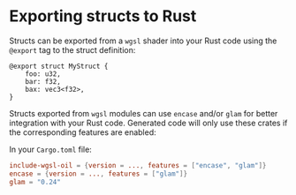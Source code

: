 # Exporting structs to Rust
Structs can be exported from a `wgsl` shader into your Rust code using the `@export` tag to the
struct definition:

```wgsl
@export struct MyStruct {
    foo: u32,
    bar: f32,
    bax: vec3<f32>,
}
```

Structs exported from `wgsl` modules can use `encase` and/or `glam` for better integration
with your Rust code. Generated code will only use these crates if the corresponding features
are enabled:

In your `Cargo.toml` file:
```toml
include-wgsl-oil = {version = ..., features = ["encase", "glam"]}
encase = {version = ..., features = ["glam"]}
glam = "0.24"
```